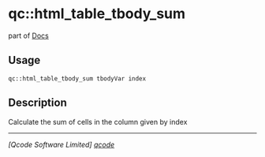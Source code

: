 qc::html_table_tbody_sum
========================

part of [Docs](.)

Usage
-----
`qc::html_table_tbody_sum tbodyVar index`

Description
-----------
Calculate the sum of cells in the column given by index

----------------------------------
*[Qcode Software Limited] [qcode]*

[qcode]: www.qcode.co.uk "Qcode Software"